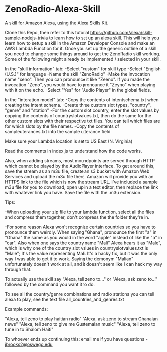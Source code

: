 # ZenoRadio-Alexa-Skill
A skill for Amazon Alexa, using the Alexa Skills Kit.

Clone this Repo, then refer to this tutorial https://github.com/alexa/skill-sample-nodejs-trivia to learn how to set up
an alexa skill. This will help you learn how to setup a skill in the Amazon Developer Console and
make an AWS Lambda Function for it. Once you set up the generic outline of a skill you need to change some things around
to get the ZenoRadio skill working. Some of the following might already be implemented / selected in your skill.


In the "skill information" tab: 
-Select "custom" for skill type
-Select "English (U.S.)" for language
-Name the skill "ZenoRadio" 
-Make the invocation name "xeno". Then you can pronounce it like "Zeeno". If you made the invocation "Zeno", you would have to 
pronounce it "Zeyno" when playing with it on the echo. 
-Select "Yes" for "Audio Player" in the global fields. 

In the "interation model" tab:
-Copy the contents of intentschema.txt when creating the intent schema.
-Create three custom slot types, "country", "genre" and "station"
-For the custom slot country, enter the slot values by copying the contents of countryslotvalues.txt, then do 
the same for the other custom slots with their respective txt files. You can tell which files are for which slots
by the file names. 
-Copy the contents of sampleuterances.txt into the sample utterance field

Make sure your Lambda location is set to US East (N. Virginia)

Read the comments in index.js to understand how the code works.

Also, when adding streams, most moundpoints are served through HTTP which cannot be played by the AudioPlayer interface.
To get around this, save the stream as an m3u file, create an s3 bucket with Amazon Web Services and upload the m3u file there. Amazon will provide you with an HTTPS link to the file which is now the stream URL. I've included a sample m3u file for you to download, open up in a text editor, then replace the link with whatever link you have. Save the file with the .m3u extension. 

Tips: 

-When uploading your zip file to your lambda function, select all the files and compress them together, don't compress the 
the folder they're in. 

-For some reason Alexa won't recognize certain countries so you have to pronounce them weirdly. When saying "Ghana",
pronounce the first "a" in "Ghana" the same as you would in the word "apple" instead of like the "a" in "car". 
Also when one says the country name "Mali" Alexa hears it as "Male", which is why one of the country slot values in
countryslotvalues.txt is "Male"; It's the value representing Mali. It's a hacky fix, but it was the only way I was able to get it to work. Saying the demonym "Malian" unfortunately doesn't work at all, and it doesn't seem like I can hack my way through that. 

To actually use the skill say "Alexa, tell zeno to..." or "Alexa, ask zeno to..." followed by the command you want it to do.

To see all the country/genre combinations and radio stations you can tell alexa to play, see the text file all_countries_and_genres.txt

Example commands:

"Alexa, tell zeno to play haitian radio"
"Alexa, ask zeno to stream Ghanaian news"
"Alexa, tell zeno to give me Guatemalan music"
"Alexa, tell zeno to tune in to Shalom Haiti"

To whoever ends up continuing this: email me if you have questions - jbrooks2@oswego.edu
